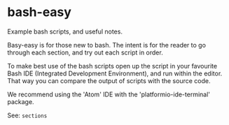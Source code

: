 # bash-easy

Example bash scripts, and useful notes.

Basy-easy is for those new to bash.
The intent is for the reader to go through each section,
and try out each script in order.

To make best use of the bash scripts open up the script in your favourite Bash
IDE (Integrated Development Environment), and run within the editor. That way
you can compare the output of scripts with the source code.

We recommend using the 'Atom' IDE with the 'platformio-ide-terminal' package.

See: `sections`
